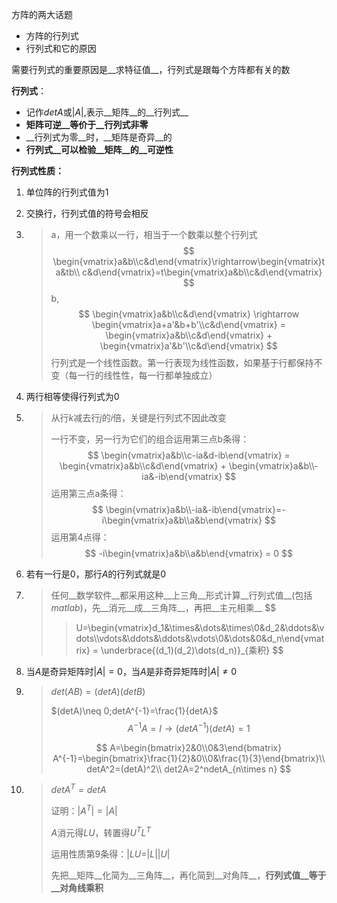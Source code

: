 方阵的两大话题

- 方阵的行列式
- 行列式和它的原因

需要行列式的重要原因是__求特征值__，行列式是跟每个方阵都有关的数



__行列式__：

- 记作$detA$或$|A|$,表示__矩阵__的__行列式__ 
- __矩阵可逆__等价于__行列式非零__ 
- __行列式为零__时，__矩阵是奇异__的 
- __行列式__可以检验__矩阵__的__可逆性__   



__行列式性质：__

1. 单位阵的行列式值为1

2. 交换行，行列式值的符号会相反

3. > a，用一个数乘以一行，相当于一个数乘以整个行列式
   > $$
   > \begin{vmatrix}a&b\\c&d\end{vmatrix}\rightarrow\begin{vmatrix}ta&tb\\  c&d\end{vmatrix}=t\begin{vmatrix}a&b\\c&d\end{vmatrix}
   > $$
   > b,
   > $$
   > \begin{vmatrix}a&b\\c&d\end{vmatrix} \rightarrow       \begin{vmatrix}a+a'&b+b'\\c&d\end{vmatrix} =
   > \begin{vmatrix}a&b\\c&d\end{vmatrix} +
   > \begin{vmatrix}a'&b'\\c&d\end{vmatrix}
   > $$
   > 行列式是一个线性函数。第一行表现为线性函数，如果基于行都保持不变（每一行的线性性，每一行都单独成立）
   >
   >

4. 两行相等使得行列式为0

5. > 从行$k$减去行$j$的$i$倍，关键是行列式不因此改变
   >
   > 一行不变，另一行为它们的组合运用第三点b条得：
   > $$
   > \begin{vmatrix}a&b\\c-ia&d-ib\end{vmatrix} = 
   > \begin{vmatrix}a&b\\c&d\end{vmatrix} +
   > \begin{vmatrix}a&b\\-ia&-ib\end{vmatrix}
   > $$
   > 运用第三点a条得：
   > $$
   > \begin{vmatrix}a&b\\-ia&-ib\end{vmatrix}=-i\begin{vmatrix}a&b\\a&b\end{vmatrix}
   > $$
   > 运用第4点得：
   > $$
   > -i\begin{vmatrix}a&b\\a&b\end{vmatrix} = 0
   > $$
   > 
   >

6. 若有一行是0，那行$A$的行列式就是0

7. >任何__数学软件__都采用这种__上三角__形式计算__行列式值__(包括$matlab$)，先__消元__成__三角阵__，再把__主元相乘__
   >$$
   >>U=\begin{vmatrix}d_1&\times&\dots&\times\\0&d_2&\ddots&\vdots\\\vdots&\ddots&\ddots&\vdots\\0&\dots&0&d_n\end{vmatrix} = \underbrace{(d_1)(d_2)\dots(d_n)}_{乘积}
   >$$
   >
   >


8. 当$A$是奇异矩阵时$|A|=0$，当$A$是非奇异矩阵时$|A|\neq 0$ 

9. > $det(AB) =(detA)(detB)$ 
   >
   >$(detA)\neq 0;detA^{-1}=\frac{1}{detA}$
   >$$
   >A^{-1}A=I \rightarrow (detA^{-1})(detA)=1
   >$$
   >
   >$$
   >A=\begin{bmatrix}2&0\\0&3\end{bmatrix} A^{-1}=\begin{bmatrix}\frac{1}{2}&0\\0&\frac{1}{3}\end{bmatrix}\\
   >detA^2=(detA)^2\\
   >det2A=2^ndetA_{n\times n}
   >$$
   >
   >


10. >
    >$detA^T = detA$ 
    >
    >证明：$|A^T|=|A|$
    >
    >$A$消元得$LU$，转置得$U^TL^T$ 
    >
    >运用性质第9条得：$|LU=|L||U|$ 
    >
    >先把__矩阵__化简为__三角阵__，再化简到__对角阵__，__行列式值__等于__对角线乘积__ 
    >
    >








